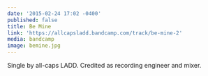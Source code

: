 ```yaml
---
date: '2015-02-24 17:02 -0400'
published: false
title: Be Mine
link: 'https://allcapsladd.bandcamp.com/track/be-mine-2'
media: bandcamp
image: bemine.jpg
---
```

Single by all-caps LADD. Credited as recording engineer and mixer.
